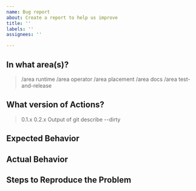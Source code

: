 ```yaml
---
name: Bug report
about: Create a report to help us improve
title: ''
labels: ''
assignees: ''

---
```


<!-- If you need to report a security issue with Actions, send an email to actionsct@microsoft.com. -->
## In what area(s)?

<!-- Remove the '> ' to select -->

> /area runtime
> /area operator
> /area placement
> /area docs
> /area test-and-release

## What version of Actions?

<!-- Delete all but your choice -->

> 0.1.x
> 0.2.x
> Output of git describe --dirty

## Expected Behavior

<!-- Briefly describe what you expect to happen -->


## Actual Behavior

<!-- Briefly describe what is actually happening -->


## Steps to Reproduce the Problem

<!-- How can a maintainer reproduce this issue (be detailed) -->
